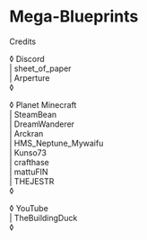 # Mega-Blueprints

Credits  
  
◊ Discord  
| sheet_of_paper  
| Arperture  
◊  
  
  
◊ Planet Minecraft  
| SteamBean   
| DreamWanderer   
| Arckran   
| HMS_Neptune_Mywaifu  
| Kunso73   
| crafthase  
| mattuFIN  
| THEJESTR  
◊  
  
  
◊ YouTube  
| TheBuildingDuck   
◊  
